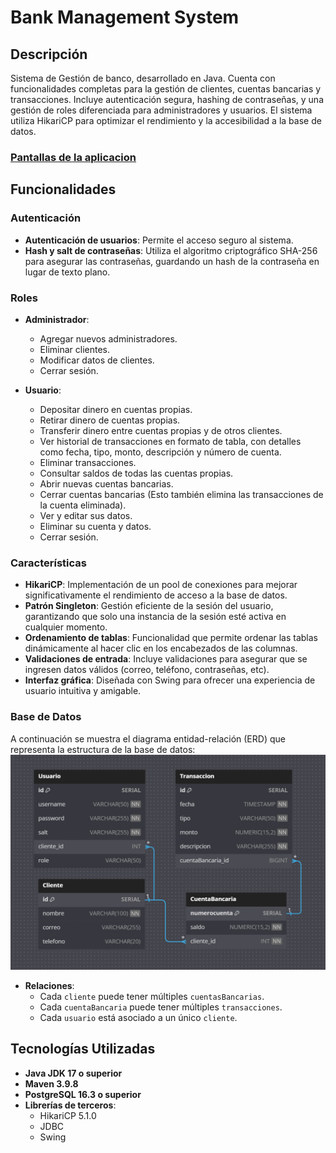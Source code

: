 # Bank Management System

## Descripción

Sistema de Gestión de banco, desarrollado en Java.
Cuenta con funcionalidades completas para la gestión de clientes,
 cuentas bancarias y transacciones. Incluye autenticación segura,
 hashing de contraseñas, y una gestión de roles diferenciada para administradores
 y usuarios. El sistema utiliza HikariCP para optimizar el rendimiento y la
 accesibilidad a la base de datos.

### [Pantallas de la aplicacion](https://github.com/FrankSkep/Bank_System/blob/main/assets/views.md)

## Funcionalidades

### Autenticación
- **Autenticación de usuarios**: Permite el acceso seguro al sistema.
- **Hash y salt de contraseñas**: Utiliza el algoritmo criptográfico SHA-256 para asegurar las contraseñas, guardando un hash de la contraseña en lugar de texto plano.

### Roles
- **Administrador**:
  - Agregar nuevos administradores.
  - Eliminar clientes.
  - Modificar datos de clientes.
  - Cerrar sesión.

- **Usuario**:
  - Depositar dinero en cuentas propias.
  - Retirar dinero de cuentas propias.
  - Transferir dinero entre cuentas propias y de otros clientes.
  - Ver historial de transacciones en formato de tabla, con detalles como fecha, tipo, monto, descripción y número de cuenta.
  - Eliminar transacciones.
  - Consultar saldos de todas las cuentas propias.
  - Abrir nuevas cuentas bancarias.
  - Cerrar cuentas bancarias (Esto también elimina las transacciones de la cuenta eliminada).
  - Ver y editar sus datos.
  - Eliminar su cuenta y datos.
  - Cerrar sesión.

### Características

- **HikariCP**: Implementación de un pool de conexiones para mejorar significativamente el rendimiento de acceso a la base de datos.
- **Patrón Singleton**: Gestión eficiente de la sesión del usuario, garantizando que solo una instancia de la sesión esté activa en cualquier momento.
- **Ordenamiento de tablas**: Funcionalidad que permite ordenar las tablas dinámicamente al hacer clic en los encabezados de las columnas.
- **Validaciones de entrada**: Incluye validaciones para asegurar que se ingresen datos válidos (correo, teléfono, contraseñas, etc).
- **Interfaz gráfica**: Diseñada con Swing para ofrecer una experiencia de usuario intuitiva y amigable.

### Base de Datos
A continuación se muestra el diagrama entidad-relación (ERD) que representa la estructura de la base de datos:
![Diagrama entidad relación](assets/images/diagrama_ER.png)

- **Relaciones**:
  - Cada `cliente` puede tener múltiples `cuentasBancarias`.
  - Cada `cuentaBancaria` puede tener múltiples `transacciones`.
  - Cada `usuario` está asociado a un único `cliente`.

## Tecnologías Utilizadas

- **Java JDK 17 o superior**
- **Maven 3.9.8**
- **PostgreSQL 16.3 o superior**
- **Librerías de terceros**:
  - HikariCP 5.1.0
  - JDBC
  - Swing
